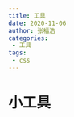```yaml
---
title: 工具
date: 2020-11-06
author: 张福浩
categories:
 - 工具
tags:
 - css
---
```


# 小工具

<HexifyTool />
